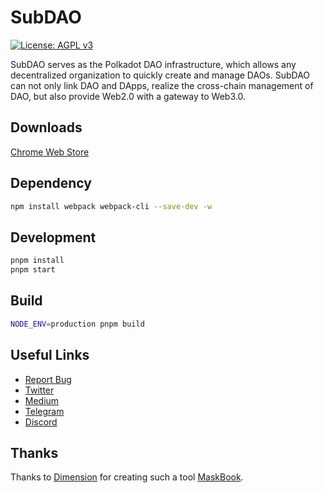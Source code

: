 # SubDAO

[![License: AGPL v3](https://img.shields.io/badge/License-AGPL%20v3-blue.svg)](https://www.gnu.org/licenses/agpl-3.0)

SubDAO serves as the Polkadot DAO infrastructure, which allows any decentralized organization to quickly create and manage DAOs. SubDAO can not only link DAO and DApps, realize the cross-chain management of DAO, but also provide Web2.0 with a gateway to Web3.0.

## Downloads

[Chrome Web Store](https://chrome.google.com/webstore/detail/subdao/mdjleeiifigofkgmmandpmfejhpaaaee)


## Dependency

```bash
npm install webpack webpack-cli --save-dev -w
```

## Development

```bash
pnpm install
pnpm start
```

## Build

```bash
NODE_ENV=production pnpm build
```

## Useful Links

- [Report Bug](https://github.com/SubDAO-Network/subdao-extension/issues)
- [Twitter](https://twitter.com/subdao_network)
- [Medium](https://medium.com/@subdao)
- [Telegram](https://t.me/subdao)
- [Discord](https://discord.com/invite/Z8jtYqWbbN)


## Thanks

Thanks to [Dimension](https://github.com/dimension/) for creating such a tool [MaskBook](https://github.com/DimensionDev/Maskbook).
